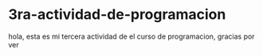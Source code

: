 # 3ra-actividad-de-programacion
hola, esta es mi tercera actividad de el curso de programacion, gracias por ver
